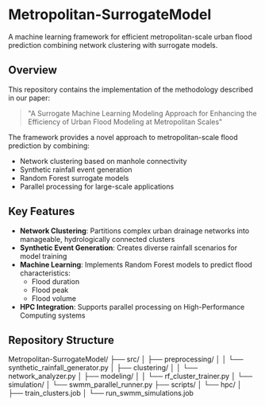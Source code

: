 # Metropolitan-SurrogateModel
A machine learning framework for efficient metropolitan-scale urban flood prediction combining network clustering with surrogate models.


## Overview

This repository contains the implementation of the methodology described in our paper:

> "A Surrogate Machine Learning Modeling Approach for Enhancing the Efficiency of Urban Flood Modeling at Metropolitan Scales"

The framework provides a novel approach to metropolitan-scale flood prediction by combining:
- Network clustering based on manhole connectivity
- Synthetic rainfall event generation
- Random Forest surrogate models
- Parallel processing for large-scale applications

## Key Features

- **Network Clustering**: Partitions complex urban drainage networks into manageable, hydrologically connected clusters
- **Synthetic Event Generation**: Creates diverse rainfall scenarios for model training
- **Machine Learning**: Implements Random Forest models to predict flood characteristics:
  - Flood duration
  - Flood peak
  - Flood volume
- **HPC Integration**: Supports parallel processing on High-Performance Computing systems

## Repository Structure
Metropolitan-SurrogateModel/
├── src/
│   ├── preprocessing/
│   │   └── synthetic_rainfall_generator.py
│   ├── clustering/
│   │   └── network_analyzer.py
│   ├── modeling/
│   │   └── rf_cluster_trainer.py
│   └── simulation/
│       └── swmm_parallel_runner.py
├── scripts/
│   └── hpc/
│       ├── train_clusters.job
│       └── run_swmm_simulations.job
